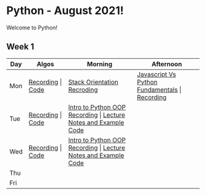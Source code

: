 # Python - August 2021!

Welcome to Python! 

## Week 1

 Day | Algos | Morning | Afternoon
 --- | --- | --- | ---
Mon | [Recording](https://youtu.be/rpqXKK7Qz40) &#124; [Code](https://github.com/KangKyungJin/September_Python/blob/main/Algos/W1/D1.js) | [Stack Orientation Recroding](https://youtu.be/souolbml0zM) | [Javascript Vs Python Fundamentals](https://github.com/KangKyungJin/September_Python/blob/main/Lectures/W1/python_fundies.md) &#124; [Recording](https://youtu.be/u8tBnqOYXcQ)
Tue | [Recording](https://youtu.be/Gi8bOoXlTcI) &#124; [Code](https://github.com/KangKyungJin/September_Python/blob/main/Algos/W1/D2.js) | [Intro to Python OOP Recording](https://youtu.be/RMLGqm75HI4) &#124; [Lecture Notes and Example Code](https://github.com/KangKyungJin/September_Python/tree/main/Lectures/W1/D2%20-%20Python%20OOP)
Wed |  [Recording](https://youtu.be/-_KnD7MXgcY) &#124; [Code](https://github.com/KangKyungJin/September_Python/blob/main/Algos/W1/D3.js) | [Intro to Python OOP Recording](https://youtu.be/kVnszKRUpmk) &#124; [Lecture Notes and Example Code](https://github.com/KangKyungJin/September_Python/tree/main/Lectures/W1/D3%20-%204%20Pillars%20of%20OOP)
Thu |  |  | 
Fri |  |  | 


